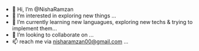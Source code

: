 - 👋 Hi, I’m @NishaRamzan
- 👀 I’m interested in exploring new things ...
- 🌱 I’m currently learning new languagues, exploring new techs & trying to implement them...
- 💞️ I’m looking to collaborate on ...
- 📫 reach me via nisharamzan00@gmail.com ...

<!---
NishaRamzan00/NishaRamzan00 is a ✨ special ✨ repository because its `README.md` (this file) appears on your GitHub profile.
You can click the Preview link to take a look at your changes.
--->
